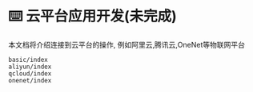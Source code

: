 # ⌨️ 云平台应用开发(未完成)

本文档将介绍连接到云平台的操作, 例如阿里云,腾讯云,OneNet等物联网平台

```{toctree}
basic/index
aliyun/index
qcloud/index
onenet/index
```
